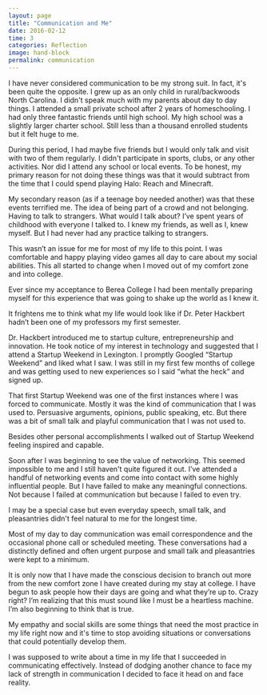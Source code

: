 ```yaml
---
layout: page
title: "Communication and Me"
date: 2016-02-12
time: 3
categories: Reflection
image: hand-block
permalink: communication
---
```


I have never considered communication to be my strong suit. In fact, it's been quite the opposite. I grew up as an only child in rural/backwoods North Carolina. I didn't speak much with my parents about day to day things. I attended a small private school after 2 years of homeschooling. I had only three fantastic friends until high school. My high school was a slightly larger charter school. Still less than a thousand enrolled students but it felt huge to me.

During this period, I had maybe five friends but I would only talk and visit with two of them regularly. I didn't participate in sports, clubs, or any other activities. Nor did I attend any school or local events. To be honest, my primary reason for not doing these things was that it would subtract from the time that I could spend playing Halo: Reach and Minecraft.

My secondary reason (as if a teenage boy needed another) was that these events terrified me. The idea of being part of a crowd and not belonging. Having to talk to strangers. What would I talk about? I’ve spent years of childhood with everyone I talked to. I knew my friends, as well as I, knew myself. But I had never had any practice talking to strangers.

This wasn’t an issue for me for most of my life to this point. I was comfortable and happy playing video games all day to care about my social abilities. This all started to change when I moved out of my comfort zone and into college.

Ever since my acceptance to Berea College I had been mentally preparing myself for this experience that was going to shake up the world as I knew it.

It frightens me to think what my life would look like if Dr. Peter Hackbert hadn’t been one of my professors my first semester.

Dr. Hackbert introduced me to startup culture, entrepreneurship and innovation. He took notice of my interest in technology and suggested that I attend a Startup Weekend in Lexington. I promptly Googled “Startup Weekend” and liked what I saw. I was still in my first few months of college and was getting used to new experiences so I said “what the heck” and signed up.

That first Startup Weekend was one of the first instances where I was forced to communicate. Mostly it was the kind of communication that I was used to. Persuasive arguments, opinions, public speaking, etc. But there was a bit of small talk and playful communication that I was not used to.

Besides other personal accomplishments I walked out of Startup Weekend feeling inspired and capable.

Soon after I was beginning to see the value of networking. This seemed impossible to me and I still haven't quite figured it out. I’ve attended a handful of networking events and come into contact with some highly influential people. But I have failed to make any meaningful connections. Not because I failed at communication but because I failed to even try.

I may be a special case but even everyday speech, small talk, and pleasantries didn't feel natural to me for the longest time.

Most of my day to day communication was email correspondence and the occasional phone call or scheduled meeting. These conversations had a distinctly defined and often urgent purpose and small talk and pleasantries were kept to a minimum.

It is only now that I have made the conscious decision to branch out more from the new comfort zone I have created during my stay at college. I have begun to ask people how their days are going and what they’re up to. Crazy right? I’m realizing that this must sound like I must be a heartless machine. I’m also beginning to think that is true.

My empathy and social skills are some things that need the most practice in my life right now and it's time to stop avoiding situations or conversations that could potentially develop them.

I was supposed to write about a time in my life that I succeeded in communicating effectively. Instead of dodging another chance to face my lack of strength in communication I decided to face it head on and face reality.
